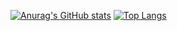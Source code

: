 [![Anurag's GitHub stats](https://github-readme-stats.vercel.app/api?username=Duck-98)](https://github.com/anuraghazra/github-readme-stats)
[![Top Langs](https://github-readme-stats.vercel.app/api/top-langs/?username=Duck-98)](https://github.com/anuraghazra/github-readme-stats)

